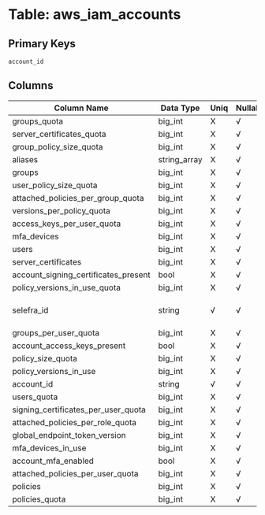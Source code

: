 # Table: aws_iam_accounts

## Primary Keys 

```
account_id
```


## Columns 

|  Column Name   |  Data Type  | Uniq | Nullable | Description | 
|  ----  | ----  | ----  | ----  | ---- | 
| groups_quota | big_int | X | √ |  | 
| server_certificates_quota | big_int | X | √ |  | 
| group_policy_size_quota | big_int | X | √ |  | 
| aliases | string_array | X | √ |  | 
| groups | big_int | X | √ |  | 
| user_policy_size_quota | big_int | X | √ |  | 
| attached_policies_per_group_quota | big_int | X | √ |  | 
| versions_per_policy_quota | big_int | X | √ |  | 
| access_keys_per_user_quota | big_int | X | √ |  | 
| mfa_devices | big_int | X | √ |  | 
| users | big_int | X | √ |  | 
| server_certificates | big_int | X | √ |  | 
| account_signing_certificates_present | bool | X | √ |  | 
| policy_versions_in_use_quota | big_int | X | √ |  | 
| selefra_id | string | √ | √ | primary keys value md5 | 
| groups_per_user_quota | big_int | X | √ |  | 
| account_access_keys_present | bool | X | √ |  | 
| policy_size_quota | big_int | X | √ |  | 
| policy_versions_in_use | big_int | X | √ |  | 
| account_id | string | √ | √ |  | 
| users_quota | big_int | X | √ |  | 
| signing_certificates_per_user_quota | big_int | X | √ |  | 
| attached_policies_per_role_quota | big_int | X | √ |  | 
| global_endpoint_token_version | big_int | X | √ |  | 
| mfa_devices_in_use | big_int | X | √ |  | 
| account_mfa_enabled | bool | X | √ |  | 
| attached_policies_per_user_quota | big_int | X | √ |  | 
| policies | big_int | X | √ |  | 
| policies_quota | big_int | X | √ |  | 



